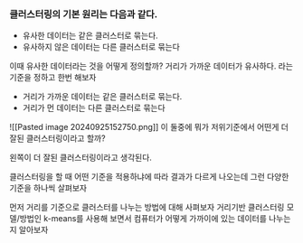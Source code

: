 ### 클러스터링의 기본 원리는 다음과 같다.

- 유사한 데이터는 같은 클러스터로 묶는다.
- 유사하지 않은 데이터는 다른 클러스터로 묶는다


이때 유사한 데이터라는 것을 어떻게 정의할까?
거리가 가까운 데이터가 유사하다. 라는 기준을 정하고 한번 해보자

- 거리가 가까운 데이터는 같은 클러스터로 묶는다.
- 거리가 먼 데이터는 다른 클러스터로 묶는다 

![[Pasted image 20240925152750.png]]
이 둘중에 뭐가 저위기준에서 어떤게 더 잘된 클러스터링이라고 할까?

왼쪽이 더 잘된 클러스터링이라고 생각된다.

클러스터링을 할 때 어떤 기준을 적용하냐에 따라 결과가 다르게 나오는데 그런 다양한 기준을 하나씩 살펴보자 

먼저 거리를 기준으로 클러스터를 나누는 방법에 대해 사펴보자
거리기반 클러스터링 모델/방법인 k-means를 사용해 보면서 컴퓨터가 어떻게 가까이에 있는 데이터를 나누는지 알아보자
